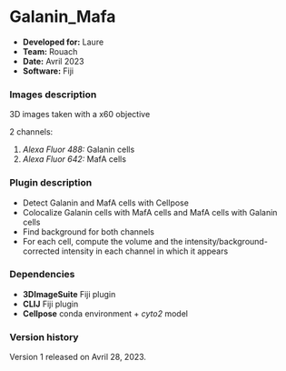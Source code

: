 # Galanin_Mafa

* **Developed for:** Laure
* **Team:** Rouach
* **Date:** Avril 2023
* **Software:** Fiji

### Images description

3D images taken with a x60 objective

2 channels:
  1. *Alexa Fluor 488:* Galanin cells
  2. *Alexa Fluor 642:* MafA cells

### Plugin description

* Detect Galanin and MafA cells with Cellpose
* Colocalize Galanin cells with MafA cells and MafA cells with Galanin cells
* Find background for both channels
* For each cell, compute the volume and the intensity/background-corrected intensity in each channel in which it appears

### Dependencies

* **3DImageSuite** Fiji plugin
* **CLIJ** Fiji plugin
* **Cellpose** conda environment + *cyto2* model

### Version history

Version 1 released on Avril 28, 2023.

